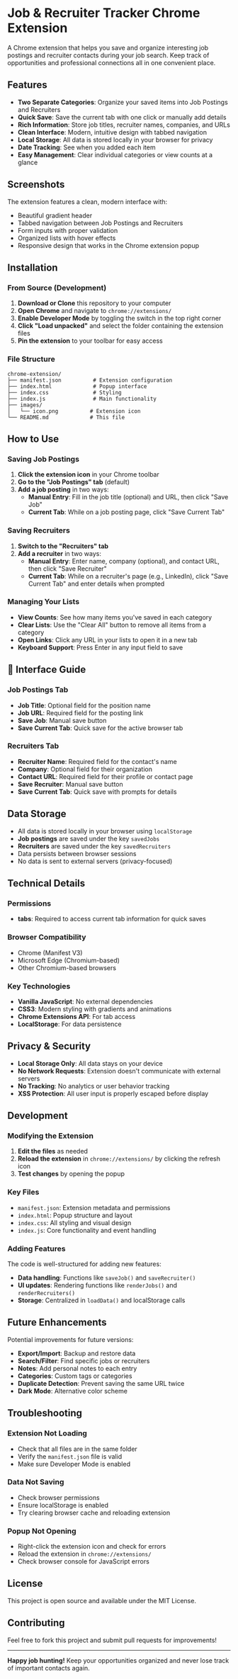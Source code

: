 # Job & Recruiter Tracker Chrome Extension

A Chrome extension that helps you save and organize interesting job postings and recruiter contacts during your job search. Keep track of opportunities and professional connections all in one convenient place.

## Features

- **Two Separate Categories**: Organize your saved items into Job Postings and Recruiters
- **Quick Save**: Save the current tab with one click or manually add details
- **Rich Information**: Store job titles, recruiter names, companies, and URLs
- **Clean Interface**: Modern, intuitive design with tabbed navigation
- **Local Storage**: All data is stored locally in your browser for privacy
- **Date Tracking**: See when you added each item
- **Easy Management**: Clear individual categories or view counts at a glance

## Screenshots

The extension features a clean, modern interface with:
- Beautiful gradient header
- Tabbed navigation between Job Postings and Recruiters
- Form inputs with proper validation
- Organized lists with hover effects
- Responsive design that works in the Chrome extension popup

## Installation

### From Source (Development)

1. **Download or Clone** this repository to your computer
2. **Open Chrome** and navigate to `chrome://extensions/`
3. **Enable Developer Mode** by toggling the switch in the top right corner
4. **Click "Load unpacked"** and select the folder containing the extension files
5. **Pin the extension** to your toolbar for easy access

### File Structure
```
chrome-extension/
├── manifest.json          # Extension configuration
├── index.html             # Popup interface
├── index.css              # Styling
├── index.js               # Main functionality
├── images/
│   └── icon.png          # Extension icon
└── README.md             # This file
```

## How to Use

### Saving Job Postings

1. **Click the extension icon** in your Chrome toolbar
2. **Go to the "Job Postings" tab** (default)
3. **Add a job posting** in two ways:
   - **Manual Entry**: Fill in the job title (optional) and URL, then click "Save Job"
   - **Current Tab**: While on a job posting page, click "Save Current Tab"

### Saving Recruiters

1. **Switch to the "Recruiters" tab**
2. **Add a recruiter** in two ways:
   - **Manual Entry**: Enter name, company (optional), and contact URL, then click "Save Recruiter"
   - **Current Tab**: While on a recruiter's page (e.g., LinkedIn), click "Save Current Tab" and enter details when prompted

### Managing Your Lists

- **View Counts**: See how many items you've saved in each category
- **Clear Lists**: Use the "Clear All" button to remove all items from a category
- **Open Links**: Click any URL in your lists to open it in a new tab
- **Keyboard Support**: Press Enter in any input field to save

## 🎨 Interface Guide

### Job Postings Tab
- **Job Title**: Optional field for the position name
- **Job URL**: Required field for the posting link
- **Save Job**: Manual save button
- **Save Current Tab**: Quick save for the active browser tab

### Recruiters Tab
- **Recruiter Name**: Required field for the contact's name
- **Company**: Optional field for their organization
- **Contact URL**: Required field for their profile or contact page
- **Save Recruiter**: Manual save button
- **Save Current Tab**: Quick save with prompts for details

## Data Storage

- All data is stored locally in your browser using `localStorage`
- **Job postings** are saved under the key `savedJobs`
- **Recruiters** are saved under the key `savedRecruiters`
- Data persists between browser sessions
- No data is sent to external servers (privacy-focused)

## Technical Details

### Permissions
- **tabs**: Required to access current tab information for quick saves

### Browser Compatibility
- Chrome (Manifest V3)
- Microsoft Edge (Chromium-based)
- Other Chromium-based browsers

### Key Technologies
- **Vanilla JavaScript**: No external dependencies
- **CSS3**: Modern styling with gradients and animations
- **Chrome Extensions API**: For tab access
- **LocalStorage**: For data persistence

## Privacy & Security

- **Local Storage Only**: All data stays on your device
- **No Network Requests**: Extension doesn't communicate with external servers
- **No Tracking**: No analytics or user behavior tracking
- **XSS Protection**: All user input is properly escaped before display

## Development

### Modifying the Extension

1. **Edit the files** as needed
2. **Reload the extension** in `chrome://extensions/` by clicking the refresh icon
3. **Test changes** by opening the popup

### Key Files
- `manifest.json`: Extension metadata and permissions
- `index.html`: Popup structure and layout
- `index.css`: All styling and visual design
- `index.js`: Core functionality and event handling

### Adding Features

The code is well-structured for adding new features:
- **Data handling**: Functions like `saveJob()` and `saveRecruiter()`
- **UI updates**: Rendering functions like `renderJobs()` and `renderRecruiters()`
- **Storage**: Centralized in `loadData()` and localStorage calls

## Future Enhancements

Potential improvements for future versions:
- **Export/Import**: Backup and restore data
- **Search/Filter**: Find specific jobs or recruiters
- **Notes**: Add personal notes to each entry
- **Categories**: Custom tags or categories
- **Duplicate Detection**: Prevent saving the same URL twice
- **Dark Mode**: Alternative color scheme

## Troubleshooting

### Extension Not Loading
- Check that all files are in the same folder
- Verify the `manifest.json` file is valid
- Make sure Developer Mode is enabled

### Data Not Saving
- Check browser permissions
- Ensure localStorage is enabled
- Try clearing browser cache and reloading extension

### Popup Not Opening
- Right-click the extension icon and check for errors
- Reload the extension in `chrome://extensions/`
- Check browser console for JavaScript errors

## License

This project is open source and available under the MIT License.

## Contributing

Feel free to fork this project and submit pull requests for improvements!

---

**Happy job hunting!** Keep your opportunities organized and never lose track of important contacts again.
